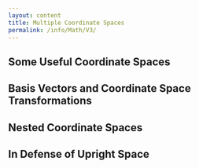 ```yaml
---
layout: content
title: Multiple Coordinate Spaces
permalink: /info/Math/V3/
---
```

## Some Useful Coordinate Spaces

## Basis Vectors and Coordinate Space Transformations


## Nested Coordinate Spaces

## In Defense of Upright Space
